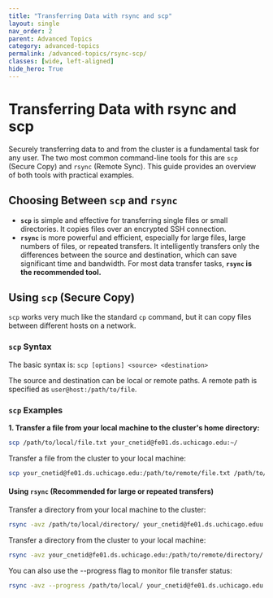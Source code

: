 ```yaml
---
title: "Transferring Data with rsync and scp"
layout: single
nav_order: 2
parent: Advanced Topics
category: advanced-topics
permalink: /advanced-topics/rsync-scp/
classes: [wide, left-aligned]
hide_hero: True
---
```

# Transferring Data with rsync and scp

Securely transferring data to and from the cluster is a fundamental task for any user. The two most common command-line tools for this are `scp` (Secure Copy) and `rsync` (Remote Sync). This guide provides an overview of both tools with practical examples.

## Choosing Between `scp` and `rsync`

*   **`scp`** is simple and effective for transferring single files or small directories. It copies files over an encrypted SSH connection.
*   **`rsync`** is more powerful and efficient, especially for large files, large numbers of files, or repeated transfers. It intelligently transfers only the differences between the source and destination, which can save significant time and bandwidth. For most data transfer tasks, **`rsync` is the recommended tool.**

## Using `scp` (Secure Copy)

`scp` works very much like the standard `cp` command, but it can copy files between different hosts on a network.

### `scp` Syntax

The basic syntax is:
`scp [options] <source> <destination>`

The source and destination can be local or remote paths. A remote path is specified as `user@host:/path/to/file`.

### `scp` Examples

**1. Transfer a file from your local machine to the cluster's home directory:**

```bash
scp /path/to/local/file.txt your_cnetid@fe01.ds.uchicago.edu:~/
```

Transfer a file from the cluster to your local machine:

```bash
scp your_cnetid@fe01.ds.uchicago.edu:/path/to/remote/file.txt /path/to/local/directory/
```

#### Using `rsync` (Recommended for large or repeated transfers)

Transfer a directory from your local machine to the cluster:

```bash
rsync -avz /path/to/local/directory/ your_cnetid@fe01.ds.uchicago.eduu:/path/to/remote/directory/
```

Transfer a directory from the cluster to your local machine:

```bash
rsync -avz your_cnetid@fe01.ds.uchicago.edu:/path/to/remote/directory/ /path/to/local/directory/
```

You can also use the --progress flag to monitor file transfer status:

```bash
rsync -avz --progress /path/to/local/ your_cnetid@fe01.ds.uchicago.edu:/remote/path/
```

